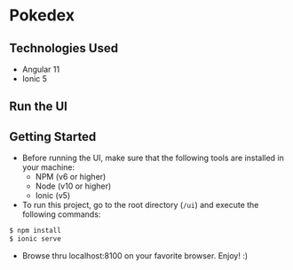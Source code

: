 # Pokedex

## Technologies Used

- Angular 11
- Ionic 5

## Run the UI
## Getting Started
* Before running the UI, make sure that the following tools are installed in your machine:
  * NPM (v6 or higher)
  * Node (v10 or higher)
  * Ionic (v5)
* To run this project, go to the root directory (```/ui```) and execute the following commands:

```bash
$ npm install
$ ionic serve
```
* Browse thru localhost:8100 on your favorite browser. Enjoy! :)